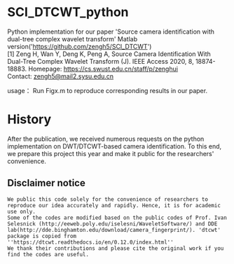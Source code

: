 # SCI_DTCWT_python
Python implementation for our paper 'Source camera identification with dual-tree complex wavelet transform' Matlab version('https://github.com/zengh5/SCI_DTCWT')   
[1] Zeng H, Wan Y, Deng K, Peng A, Source Camera Identification With Dual-Tree Complex Wavelet Transform (J). IEEE Access 2020, 8, 18874-18883. 
Homepage: https://cs.swust.edu.cn/staff/p/zenghui  
    Contact: zengh5@mail2.sysu.edu.cn

usage：
    Run Figx.m to reproduce corresponding results in our paper.
# History
After the publication, we received numerous requests on the python implementation on DWT/DTCWT-based camera identification. To this end, we prepare this project this year and make it public for the researchers' convenience.

## Disclaimer notice ##
    We public this code solely for the convenience of researchers to reproduce our idea accurately and rapidly. Hence, it is for academic use only.
    Some of the codes are modified based on the public codes of Prof. Ivan Selesnick (http://eeweb.poly.edu/iselesni/WaveletSoftware/) and DDE lab(http://dde.binghamton.edu/download/camera_fingerprint/). 'dtcwt' package is copied from ''https://dtcwt.readthedocs.io/en/0.12.0/index.html''
    We thank their contributions and please cite the original work if you find the codes are useful.
